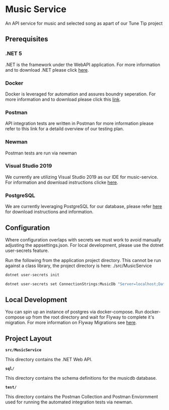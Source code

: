 # Music Service

An API service for music and selected song as apart of our Tune Tip project

## Prerequisites

### .NET 5

.NET is the framework under the WebAPI application. For more information and to download .NET please click [here](https://dotnet.microsoft.com/download/dotnet/5.0).

### Docker

Docker is leveraged for automation and assures boundry seperation. For more information and to download please click this [link](https://www.docker.com/products/docker-desktop).

### Postman

API integration tests are written in Postman for more information please refer to this link for a detaild overview of our testing plan.

### Newman

Postman tests are run via newman

### Visual Studio 2019

We currently are utilizing Visual Studio 2019 as our IDE for music-service. For information and download instructions clicke [here](https://visualstudio.microsoft.com/vs/older-downloads/).

### PostgreSQL

We are currently leveraging PostgreSQL for our database, please refer [here](https://www.postgresql.org/download/) for download instructions and information.

## Configuration

Where configuration overlaps with secrets we must work to avoid manually adjusting the appsettings.json. For local development, please use the dotnet user-secrets feature.

Run the following from the application project directory. This cannot be run against a class library, the project directory is here: ./src/MusicService

```sh
dotnet user-secrets init

dotnet user-secrets set ConnectionStrings:MusicDb "Server=localhost;Database=musicdb;Port=8080;User Id=docker;Password=docker;" 
```

## Local Development

You can spin up an instance of postgres via docker-compose. Run docker-compose up from the root directory and wait for Flyway to complete it's migration. For more information on Flyway Migrations see [here](https://flywaydb.org/documentation/concepts/migrations).

## Project Layout

**`src/MusicService`**

This directory contains the .NET Web API.

**`sql/`**

This directory contains the schema definitions for the musicdb database.

**`test/`**

This directory contains the Postman Collection and Postman Enviornment used for running the automated integration tests via newman.
